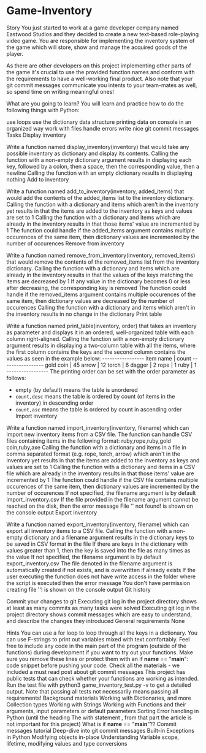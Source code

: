 # Game-Inventory

Story
You just started to work at a game developer company named Eastwood Studios and they decided to create a new text-based role-playing video game. You are responsible for implementing the inventory system of the game which will store, show and manage the acquired goods of the player.

As there are other developers on this project implementing other parts of the game it's crucial to use the provided function names and conform with the requirements to have a well-working final product. Also note that your git commit messages communicate you intents to your team-mates as well, so spend time on writing meaningful ones!

What are you going to learn?
You will learn and practice how to do the following things with Python:

use loops
use the dictionary data structure
printing data on console in an organized way
work with files
handle errors
write nice git commit messages
Tasks
Display inventory

Write a function named display_inventory(inventory) that would take any possible inventory as dictionary and display its contents.
Calling the function with a non-empty dictionary argument results in displaying each key, followed by a colon, then a space, then the corresponding value, then a newline
Calling the function with an empty dictionary results in displaying nothing
Add to inventory

Write a function named add_to_inventory(inventory, added_items) that would add the contents of the added_items list to the inventory dictionary.
Calling the function with a dictionary and items which aren't in the inventory yet results in that the items are added to the inventory as keys and values are set to 1
Calling the function with a dictionary and items which are already in the inventory results in that those items' value are incremented by 1
The function could handle if the added_items argument contains multiple occurences of the same item, then dictionary values are incremented by the number of occurences
Remove from inventory

Write a function named remove_from_inventory(inventory, removed_items) that would remove the contents of the removed_items list from the inventory dictionary.
Calling the function with a dictionary and items which are already in the inventory results in that the values of the keys matching the items are decreased by 1
If any value in the dictionary becomes 0 or less after decreasing, the corresponding key is removed
The function could handle if the removed_items argument contains multiple occurences of the same item, then dictionary values are decreased by the number of occurences
Calling the function with a dictionary and items which aren't in the inventory results in no change in the dictionary
Print table

Write a function named print_table(inventory, order) that takes an inventory as parameter and displays it in an ordered, well-organized table with each column right-aligned.
Calling the function with a non-empty dictionary argument results in displaying a two-column table with all the items, where the first column contains the keys and the second column contains the values as seen in the example below:
      -----------------
      item name | count
      -----------------
      gold coin |    45
          arrow |    12
          torch |     6
         dagger |     2
           rope |     1
           ruby |     1
      -----------------
The printing order can be set with the order parameter as follows:
  * empty (by default) means the table is unordered
  * `count,desc` means the table is ordered by count (of items in the inventory) in descending order
  * `count,asc` means the table is ordered by count in ascending order
Import inventory

Write a function named import_inventory(inventory, filename) which can import new inventory items from a CSV file.
The function can handle CSV files containing items in the following format: ruby,rope,ruby,gold coin,ruby,axe
Calling the function with a dictionary and items in a file in comma separated format (e.g. rope, torch, arrow) which aren't in the inventory yet results in that the items are added to the inventory as keys and values are set to 1
Calling the function with a dictionary and items in a CSV file which are already in the inventory results in that those items' value are incremented by 1
The function could handle if the CSV file contains multiple occurences of the same item, then dictionary values are incremented by the number of occurences
If not specified, the filename argument is by default import_inventory.csv
If the file provided in the filename argument cannot be reached on the disk, then the error message File '<filename>' not found! is shown on the console output
Export inventory

Write a function named export_inventory(inventory, filename) which can export all inventory items to a CSV file.
Calling the function with a non-empty dictionary and a filename argument results in the dictionary keys to be saved in CSV format in the file
If there are keys in the dictionary with values greater than 1, then the key is saved into the file as many times as the value
If not specified, the filename argument is by default export_inventory.csv
The file denoted in the filename argument is automatically created if not exists, and is overwritten if already exists
If the user executing the function does not have write access in the folder where the script is executed then the error message You don't have permission creating file '<filename>'! is shown on the console output
Git history

Commit your changes to git
Executing git log in the project directory shows at least as many commits as many tasks were solved
Executing git log in the project directory shows commit messages which are easy to understand, and describe the changes they introduced
General requirements
None

Hints
You can use a for loop to loop through all the keys in a dictionary.
You can use F-strings to print out variables mixed with text comfortably.
Feel free to include any code in the main part of the program (outside of the functions) during development if you want to try out your functions. Make sure you remove these lines or protect them with an if __name__ == "__main__": code snippet before pushing your code.
Check all the materials - we included a must read post about git commit messages
This project has public tests that can check whether your functions are working as intended. Run the test file with python3 game_inventory_test.py -v to get a detailed output. Note that passing all tests not necessarily means passing all requirements!
Background materials
Working with Dictionaries, and more Collection types
Working with Strings
Working with Functions and their arguments, input parameters or default parameters
Sorting
Error handling in Python
(until the heading
The with statement
, from that part the article is not important for this project)
What is if __name__ == "__main__"??
Commit messages tutorial
Deep-dive into git commit messages
Built-in Exceptions in Python
Modifying objects in-place
Understanding Variable scope, lifetime, modifying values and type conversions

